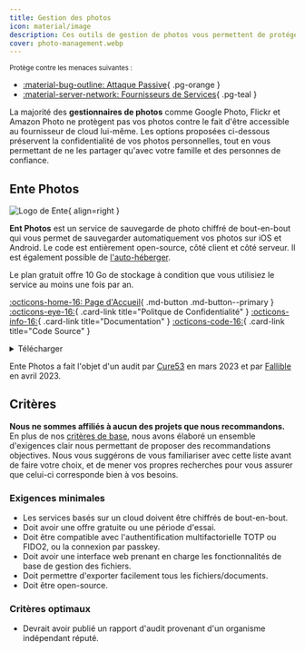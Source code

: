 ```yaml
---
title: Gestion des photos
icon: material/image
description: Ces outils de gestion de photos vous permettent de protéger vos photos des regards indiscrets des fournisseurs de cloud et autres intermédiaires non-autorisés.
cover: photo-management.webp
---
```


<small>Protège contre les menaces suivantes :</small>

- [:material-bug-outline: Attaque Passive](basics/common-threats.md#security-and-privacy){ .pg-orange }
- [:material-server-network: Fournisseurs de Services](basics/common-threats.md#privacy-from-service-providers){ .pg-teal }

La majorité des **gestionnaires de photos** comme Google Photo, Flickr et Amazon Photo ne protègent pas vos photos contre le fait d'être accessible au fournisseur de cloud lui-même. Les options proposées ci-dessous préservent la confidentialité de vos photos personnelles, tout en vous permettant de ne les partager qu'avec votre famille et des personnes de confiance.

## Ente Photos

<div class="admonition recommendation" markdown>

![Logo de Ente](assets/img/photo-management/ente.svg){ align=right }

**Ent Photos** est un service de sauvegarde de photo chiffré de bout-en-bout qui vous permet de sauvegarder automatiquement vos photos sur iOS et Android. Le code est entièrement open-source, côté client et côté serveur. Il est également possible de [l'auto-héberger](https://github.com/ente-io/ente/tree/main/server#self-hosting).

Le plan gratuit offre 10 Go de stockage à condition que vous utilisiez le service au moins une fois par an.

[:octicons-home-16: Page d'Accueil](https://ente.io){ .md-button .md-button--primary }
[:octicons-eye-16:](https://ente.io/privacy){ .card-link title="Politque de Confidentialité" }
[:octicons-info-16:](https://ente.io/faq){ .card-link title="Documentation" }
[:octicons-code-16:](https://github.com/ente-io/ente){ .card-link title="Code Source" }

<details class="downloads" markdown>
<summary>Télécharger</summary>

- [:simple-googleplay: Google Play](https://play.google.com/store/apps/details?id=io.ente.photos)
- [:simple-appstore: App Store](https://apps.apple.com/app/id1542026904)
- [:simple-github: GitHub](https://github.com/ente-io/ente/releases?q=photos)
- [:simple-android: Android](https://ente.io/download)
- [:fontawesome-brands-windows: Windows](https://ente.io/download)
- [:simple-apple: macOS](https://ente.io/download)
- [:simple-linux: Linux](https://ente.io/download)
- [:octicons-browser-16: Web](https://web.ente.io)

</details>

</div>

Ente Photos a fait l'objet d'un audit par [Cure53](https://ente.io/blog/cryptography-audit) en mars 2023 et par [Fallible](https://ente.io/reports/Fallible-Audit-Report-19-04-2023.pdf) en avril 2023.

## Critères

**Nous ne sommes affiliés à aucun des projets que nous recommandons.** En plus de nos [critères de base](about/criteria.md), nous avons élaboré un ensemble d'exigences clair nous permettant de proposer des recommandations objectives. Nous vous suggérons de vous familiariser avec cette liste avant de faire votre choix, et de mener vos propres recherches pour vous assurer que celui-ci corresponde bien à vos besoins.

### Exigences minimales

- Les services basés sur un cloud doivent être chiffrés de bout-en-bout.
- Doit avoir une offre gratuite ou une période d'essai.
- Doit être compatible avec l'authentification multifactorielle TOTP ou FIDO2, ou la connexion par passkey.
- Doit avoir une interface web prenant en charge les fonctionnalités de base de gestion des fichiers.
- Doit permettre d'exporter facilement tous les fichiers/documents.
- Doit être open-source.

### Critères optimaux

- Devrait avoir publié un rapport d'audit provenant d'un organisme indépendant réputé.
